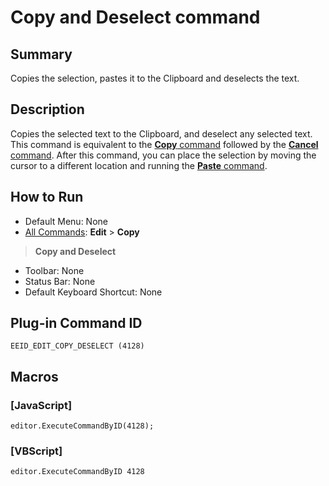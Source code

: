 # Copy and Deselect command

## Summary

Copies the selection, pastes it to the Clipboard and deselects the text.

## Description

Copies the selected text to the Clipboard, and deselect any selected text.
This command is equivalent to the [**Copy** command](edit_copy) followed by the [**Cancel** command](escape). After this command, you
can place the selection by moving the cursor to a different location
and running the [**Paste** command](edit_paste).

## How to Run

- Default Menu: None
- [All Commands](../tools/all_commands): **Edit** \> **Copy**
> **Copy and Deselect**
- Toolbar: None
- Status Bar: None
- Default Keyboard Shortcut: None

## Plug-in Command ID

```
EEID_EDIT_COPY_DESELECT (4128)```

## Macros

### \[JavaScript\]

```
editor.ExecuteCommandByID(4128);
```

### \[VBScript\]

```
editor.ExecuteCommandByID 4128
```
